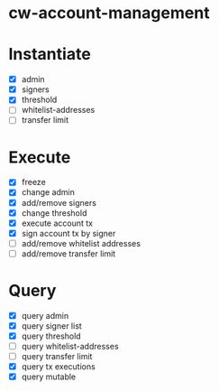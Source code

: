 # cw-account-management

# Instantiate
- [x] admin
- [x] signers
- [x] threshold
- [ ] whitelist-addresses
- [ ] transfer limit

# Execute
- [x] freeze
- [x] change admin
- [x] add/remove signers
- [x] change threshold
- [x] execute account tx
- [x] sign account tx by signer
- [ ] add/remove whitelist addresses
- [ ] add/remove transfer limit

# Query
- [x] query admin
- [x] query signer list
- [x] query threshold
- [ ] query whitelist-addresses
- [ ] query transfer limit
- [x] query tx executions
- [x] query mutable